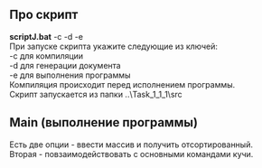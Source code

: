 Про скрипт
-
<b>scriptJ.bat</b> -c -d -e \
При запуске скрипта укажите следующие из ключей:\
-с для компиляции \
-d для генерации документа \
-e для выполнения программы \
Компиляция происходит перед исполнением программы. \
Скрипт запускается из папки ..\Task_1_1_1\src

Main (выполнение программы)
-
Есть две опции - ввести массив и получить отсортированный.\
Вторая - повзаимодействовать с основными командами кучи.